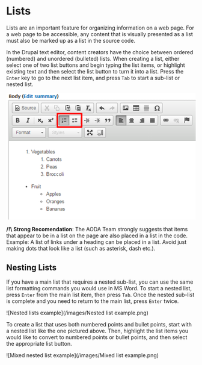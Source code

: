 # Lists

Lists are an important feature for organizing information on a web page. For a web page to be accessible, any content that is visually presented as a list must also be marked up as a list in the source code. 

In the Drupal text editor, content creators have the choice between ordered (numbered) and unordered (bulleted) lists. When creating a list, either select one of two list buttons and begin typing the list items, or highlight existing text and then select the list button to turn it into a list. Press the `Enter` key to go to the next list item, and press `Tab` to start a sub-list or nested list.

![Drupal text editor example list](/images/Lists-example-2.png)

**/!\ Strong Recomendation**: The AODA Team strongly suggests that items that appear to be in a list on the page are also placed in a list in the code. Example: A list of links under a heading can be placed in a list. Avoid just making dots that
look like a list (such as asterisk, dash etc.).

## Nesting Lists

If you have a main list that requires a nested sub-list, you can use the same list formatting commands you would use in MS Word. To start a nested list, press `Enter` from the main list item, then press `Tab`. Once the nested sub-list is complete and you need to return to the main list, press `Enter` twice.

![Nested lists example](/images/Nested list example.png)

To create a list that uses both numbered points and bullet points, start with a nested list like the one pictured above. Then, highlight the list items you would like to convert to numbered points or bullet points, and then select the appropriate list button.

![Mixed nested list example](/images/Mixed list example.png)
